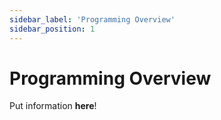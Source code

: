 ```yaml
---
sidebar_label: 'Programming Overview'
sidebar_position: 1
---
```

# Programming Overview

Put information **here**!